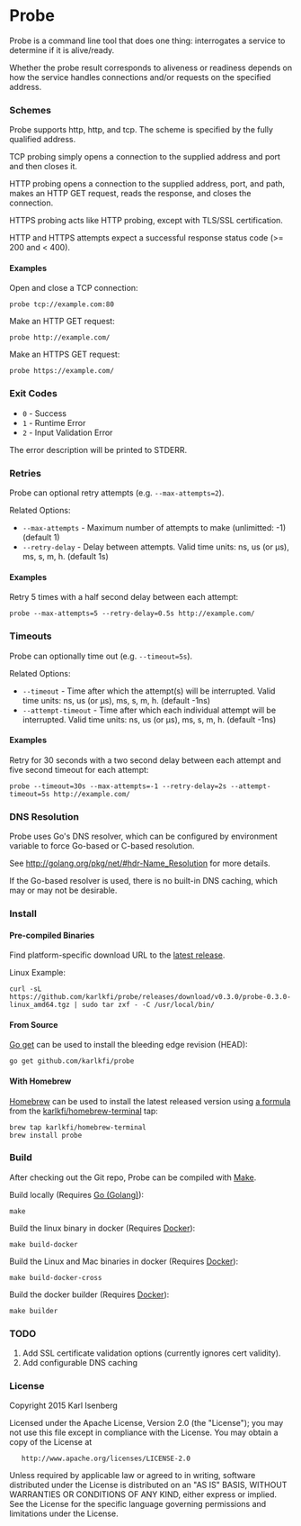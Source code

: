 # Probe

Probe is a command line tool that does one thing:
interrogates a service to determine if it is alive/ready.

Whether the probe result corresponds to aliveness or readiness depends on how the service handles connections and/or requests on the specified address.


### Schemes

Probe supports http, http, and tcp. The scheme is specified by the fully qualified address.

TCP probing simply opens a connection to the supplied address and port and then closes it.

HTTP probing opens a connection to the supplied address, port, and path, makes an HTTP GET request, reads the response, and closes the connection.

HTTPS probing acts like HTTP probing, except with TLS/SSL certification.

HTTP and HTTPS attempts expect a successful response status code (&gt;= 200 and &lt; 400).


#### Examples

Open and close a TCP connection:

```
probe tcp://example.com:80
```

Make an HTTP GET request:

```
probe http://example.com/
```

Make an HTTPS GET request:

```
probe https://example.com/
```


### Exit Codes

- `0` - Success
- `1` - Runtime Error
- `2` - Input Validation Error

The error description will be printed to STDERR.


### Retries

Probe can optional retry attempts (e.g. `--max-attempts=2`).

Related Options:

- `--max-attempts` - Maximum number of attempts to make (unlimitted: -1) (default 1)
- `--retry-delay` - Delay between attempts. Valid time units: ns, us (or µs), ms, s, m, h. (default 1s)

#### Examples

Retry 5 times with a half second delay between each attempt:

```
probe --max-attempts=5 --retry-delay=0.5s http://example.com/
```


### Timeouts

Probe can optionally time out (e.g. `--timeout=5s`).

Related Options:

- `--timeout` - Time after which the attempt(s) will be interrupted. Valid time units: ns, us (or µs), ms, s, m, h. (default -1ns)
- `--attempt-timeout` - Time after which each individual attempt will be interrupted. Valid time units: ns, us (or µs), ms, s, m, h. (default -1ns)

#### Examples

Retry for 30 seconds with a two second delay between each attempt and five second timeout for each attempt:

```
probe --timeout=30s --max-attempts=-1 --retry-delay=2s --attempt-timeout=5s http://example.com/
```


### DNS Resolution

Probe uses Go's DNS resolver, which can be configured by environment variable to force Go-based or C-based resolution.

See http://golang.org/pkg/net/#hdr-Name_Resolution for more details.

If the Go-based resolver is used, there is no built-in DNS caching, which may or may not be desirable.


### Install

#### Pre-compiled Binaries

Find platform-specific download URL to the [latest release](https://github.com/karlkfi/probe/releases/latest).

Linux Example:

```
curl -sL https://github.com/karlkfi/probe/releases/download/v0.3.0/probe-0.3.0-linux_amd64.tgz | sudo tar zxf - -C /usr/local/bin/
```


#### From Source

[Go get](https://golang.org/doc/install) can be used to install the bleeding edge revision (HEAD):

```
go get github.com/karlkfi/probe
```


#### With Homebrew

[Homebrew](http://brew.sh/) can be used to install the latest released version using [a formula](https://raw.githubusercontent.com/karlkfi/homebrew-terminal/master/probe.rb) from the [karlkfi/homebrew-terminal](https://github.com/karlkfi/homebrew-terminal) tap:

```
brew tap karlkfi/homebrew-terminal
brew install probe
```


### Build

After checking out the Git repo, Probe can be compiled with [Make](https://www.gnu.org/software/make/).

Build locally (Requires [Go (Golang)](https://golang.org/doc/install)):

```
make
```

Build the linux binary in docker (Requires [Docker](https://docs.docker.com/installation/)):

```
make build-docker
```

Build the Linux and Mac binaries in docker (Requires [Docker](https://docs.docker.com/installation/)):

```
make build-docker-cross
```

Build the docker builder (Requires [Docker](https://docs.docker.com/installation/)):

```
make builder
```


### TODO

1. Add SSL certificate validation options (currently ignores cert validity).
2. Add configurable DNS caching

### License

   Copyright 2015 Karl Isenberg

   Licensed under the Apache License, Version 2.0 (the "License");
   you may not use this file except in compliance with the License.
   You may obtain a copy of the License at

       http://www.apache.org/licenses/LICENSE-2.0

   Unless required by applicable law or agreed to in writing, software
   distributed under the License is distributed on an "AS IS" BASIS,
   WITHOUT WARRANTIES OR CONDITIONS OF ANY KIND, either express or implied.
   See the License for the specific language governing permissions and
   limitations under the License.
